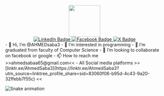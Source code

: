 <div id="header" align="center">
  <img src="https://media.giphy.com/media/M9gbBd9nbDrOTu1Mqx/giphy.gif" width="100"/>
</div>
<div id="badges" align="center">
  <a href="your-linkedin-URL">
    <img src="https://img.shields.io/badge/LinkedIn-blue?style=for-the-badge&logo=linkedin&logoColor=white" alt="LinkedIn Badge"/>
  </a>
  <a href="your-youtube-URL">
    <img src="https://img.shields.io/badge/Facebook-blue?style=for-the-badge&logo=facebook&logoColor=white" alt="Facebook Badge"/>
  </a>
  <a href="your-twitter-URL">
    <img src="https://img.shields.io/badge/black?style=for-the-badge&logo=X&logoColor=black" alt="X Badge"/>
  </a>
</div>
- 👋 Hi, I’m @AHMEDsaba3
- 👀 I’m interested in programming
- 🌱 I’m graduated from faculty of Computer Science
- 💞️ I’m looking to collaborate on facebook or google
- 📫 How to reach me >>ahmedsabaa65@gmail.com<<
- All Social media platforms >> [linktr.ee/AhmedSaba3](https://linktr.ee/AhmedSaba3?utm_source=linktree_profile_share&ltsid=83060f06-b95d-4c43-9a20-32ffebb7f55c) <<


![Snake animation](https://github.com/thepiyushmalhotra/thepiyushmalhotra/blob/output/github-contribution-grid-snake.svg)
<!---
AHMEDsaba3/AHMEDsaba3 is a ✨ special ✨ repository because its `README.md` (this file) appears on your GitHub profile.
You can click the Preview link to take a look at your changes.
--->
  
